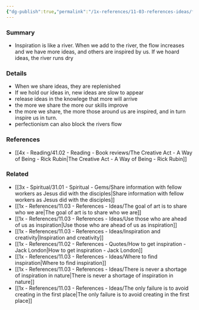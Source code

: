 ```yaml
---
{"dg-publish":true,"permalink":"/1x-references/11-03-references-ideas/feed-the-river-of-inspiration/","title":"Feed teh river of inspiration","dgShowBacklinks":false}
---
```



### Summary
- Inspiration is like a river.  When we add to the river, the flow increases and we have more ideas, and others are inspired by us. If we hoard ideas, the river runs dry

### Details
- When we share ideas, they are replenished
- If we hold our ideas in, new ideas are slow to appear
- release ideas in the knowlege that more will arrive
- the more we share the more our skills improve
- the more we share, the more those around us are inspired, and in turn inspire us in turn.
- perfectionism can also block the rivers flow

### References
- [[4x - Reading/41.02 - Reading - Book reviews/The Creative Act - A Way of Being - Rick Rubin\|The Creative Act - A Way of Being - Rick Rubin]]

### Related
- [[3x - Spiritual/31.01 - Spiritual - Gems/Share information with fellow workers as Jesus did with the disciples\|Share information with fellow workers as Jesus did with the disciples]]
- [[1x - References/11.03 - References - Ideas/The goal of art is to share who we are\|The goal of art is to share who we are]]
- [[1x - References/11.03 - References - Ideas/Use those who are ahead of us as inspiration\|Use those who are ahead of us as inspiration]]
- [[1x - References/11.03 - References - Ideas/Inspiration and creativity\|Inspiration and creativity]]
- [[1x - References/11.02 - References - Quotes/How to get inspiration - Jack London\|How to get inspiration - Jack London]]
- [[1x - References/11.03 - References - Ideas/Where to find inspiration\|Where to find inspiration]]
- [[1x - References/11.03 - References - Ideas/There is never a shortage of inspiration in nature\|There is never a shortage of inspiration in nature]]
- [[1x - References/11.03 - References - Ideas/The only failure is to avoid creating in the first place\|The only failure is to avoid creating in the first place]]